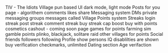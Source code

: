 TIV - The Idiots Village
pun based UI
    dark mode, light mode
Posts
    for you page - algorithem
    comments
    likes
    share
Messaging system
    DMs
        private messaging
        groups messages called Village
Points system
    Streaks
        login streak
        post streak
        comment streak
        buy streak cap boost
    buy with points
        cosmetics
        cashout - coming soon page
    games for points
        farming sim
    gamble points
        plinko, blackjack, solitare
    raid other villages for points
Social
    friends
    followers
    following
Profile
    show persons IQ
    disablilties are shown
    buy verification checkmarks, unlimited
Dating section
    Age verifaction
    